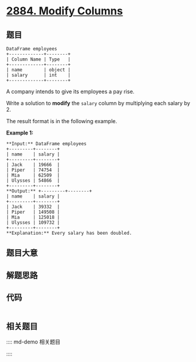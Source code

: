 # [2884. Modify Columns](https://leetcode.com/problems/modify-columns)

## 题目


    DataFrame employees
    +-------------+--------+
    | Column Name | Type   |
    +-------------+--------+
    | name        | object |
    | salary      | int    |
    +-------------+--------+
    

A company intends to give its employees a pay rise.

Write a solution to **modify** the `salary` column by multiplying each salary
by 2.

The result format is in the following example.



**Example 1:**

    
    
    **Input:** DataFrame employees
    +---------+--------+
    | name    | salary |
    +---------+--------+
    | Jack    | 19666  |
    | Piper   | 74754  |
    | Mia     | 62509  |
    | Ulysses | 54866  |
    +---------+--------+
    **Output:** +---------+--------+
    | name    | salary |
    +---------+--------+
    | Jack    | 39332  |
    | Piper   | 149508 |
    | Mia     | 125018 |
    | Ulysses | 109732 |
    +---------+--------+
    **Explanation:** Every salary has been doubled.


## 题目大意

## 解题思路

## 代码

```javascript

```

## 相关题目

:::: md-demo 相关题目

::::
